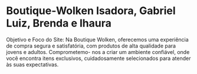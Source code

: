 # Boutique-Wolken Isadora, Gabriel Luiz, Brenda e lhaura
Objetivo e Foco do Site:  Na Boutique Wolken, oferecemos uma experiência de compra segura e satisfatória, com produtos de alta qualidade para jovens e adultos. Comprometemo- nos a criar um ambiente confiável, onde você encontra itens exclusivos, cuidadosamente selecionados para atender às suas expectativas. 
